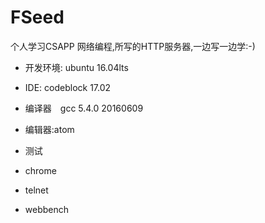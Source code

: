 # FSeed


个人学习CSAPP 网络编程,所写的HTTP服务器,一边写一边学:-)

- 开发环境: ubuntu 16.04lts

- IDE: codeblock 17.02

- 编译器　gcc  5.4.0 20160609

- 编辑器:atom

- 测试
 - chrome
 - telnet
 - webbench
